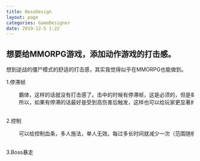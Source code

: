 ```yaml
---
title: BossDesign
layout: page
categories: GameDesigner
date: 2019-12-5 1:22
---
```

<article>
			<h1>
				想要给MMORPG游戏，添加动作游戏的打击感。
			</h1>
			<p class="interview">
				想到逆战的僵尸模式的舒适的打击感，其实我觉得似乎在MMORPG也能做到。
			</p>
			<p>
				<span class="texttitle">1.停滞帧</span>
				<pre>
	霸体，这样的话就没有打击感了。击中的时候有停滞帧，这是必须的，但是每一下都有的话就太简单了（如果人多不就动不了了吗）。
	所以，如果有停滞的话最好是受到高伤害后触发，这样也可以给玩家更显著的直观体现。
				</pre>
				<span class="texttitle">2.控制</span>
				<pre>
	可以给控制血条，多人施法，单人无效。每过多长时间就减少一次（范围随机），随着时间的增长（下限上升）。
				</pre>
				<span class="texttitle">3.Boss暴走</span>
				<pre>
				</pre>
			</p>
</article>